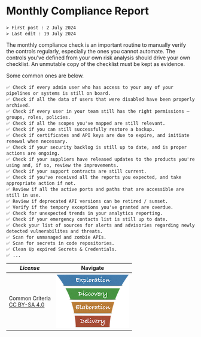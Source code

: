 # Monthly Compliance Report

```text
> First post : 2 July 2024
> Last edit : 19 July 2024
```

The monthly compliance check is an important routine to manually verify the controls regularly, especially the ones you cannot automate. The controls you've defined from your own risk analysis should drive your own checklist. An unmutable copy of the checklist must be kept as evidence.

Some common ones are below.

```text
✅ Check if every admin user who has access to your any of your pipelines or systems is still on board.
✅ Check if all the data of users that were disabled have been properly archived.
✅ Check if every user in your team still has the right permissions – groups, roles, policies.
✅ Check if all the scopes you've mapped are still relevant.
✅ Check if you can still successfully restore a backup.
✅ Check if certificates and API keys are due to expire, and initiate renewal when necessary.
✅ Check if your security backlog is still up to date, and is proper actions are ongoing.
✅ Check if your suppliers have released updates to the products you're using and, if so, review the improvements.
✅ Check if your support contracts are still current.
✅ Check if you've received all the reports you expected, and take appropriate action if not.
✅ Review if all the active ports and paths that are accessible are still in use.
✅ Review if deprecated API versions can be retired / sunset.
✅ Verify if the tempory exceptions you've granted are overdue.
✅ Check for unexpected trends in your analytics reporting.
✅ Check if your emergency contacts list is still up to date.
✅ Check your list of sources for alerts and advisories regarding newly detected vulnerabilites and threats.
✅ Scan for unmanaged and zombie APIs.
✅ Scan for secrets in code repositories.
✅ Clean Up expired Secrets & Credentials.
✅ ...
```

| *License* | Navigate |
| - | - |
|Common Criteria</BR>[CC BY-SA 4.0](https://creativecommons.org/licenses/by-sa/4.0/deed.en) | [![LeanUP Logo](/LeanUP/Images/leanupLogo-s.png)](/LeanUP/Artefacts/overview.md) |
